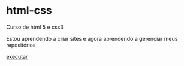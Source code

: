 # html-css
Curso de html 5 e css3

Estou aprendendo a criar sites e agora aprendendo a gerenciar meus repositórios

<a href="http://yurinathan3.github.io/html-css/testes/exercicio11/android.html">executar </a>
